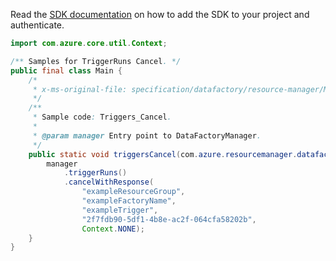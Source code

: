 Read the [SDK documentation](https://github.com/Azure/azure-sdk-for-java/blob/azure-resourcemanager-datafactory_1.0.0-beta.11/sdk/datafactory/azure-resourcemanager-datafactory/README.md) on how to add the SDK to your project and authenticate.

```java
import com.azure.core.util.Context;

/** Samples for TriggerRuns Cancel. */
public final class Main {
    /*
     * x-ms-original-file: specification/datafactory/resource-manager/Microsoft.DataFactory/stable/2018-06-01/examples/TriggerRuns_Cancel.json
     */
    /**
     * Sample code: Triggers_Cancel.
     *
     * @param manager Entry point to DataFactoryManager.
     */
    public static void triggersCancel(com.azure.resourcemanager.datafactory.DataFactoryManager manager) {
        manager
            .triggerRuns()
            .cancelWithResponse(
                "exampleResourceGroup",
                "exampleFactoryName",
                "exampleTrigger",
                "2f7fdb90-5df1-4b8e-ac2f-064cfa58202b",
                Context.NONE);
    }
}
```
